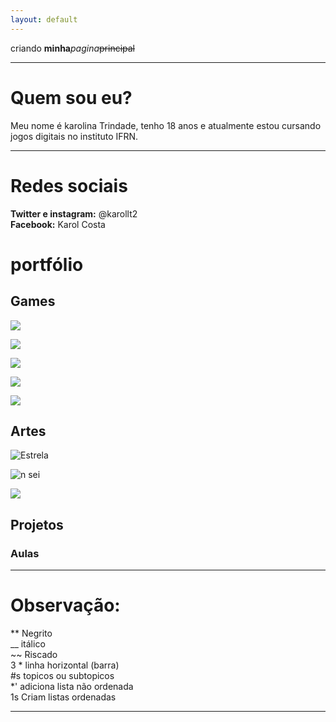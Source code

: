```yaml
---
layout: default
---
```


criando **minha**_pagina_~~principal~~

* * *

# Quem sou eu?

 Meu nome é karolina Trindade, tenho 18 anos e atualmente estou cursando jogos digitais no instituto IFRN. 
 
 
 * * *
 
# Redes sociais  

**Twitter e instagram:** @karollt2  
**Facebook:** Karol Costa


 
# portfólio

## Games  

[![](GoCornGo.png)](https://jadsamiamedeiros.github.io/GoCornGoOriginal/)  

[![](musibox.png)](https://jadsamiamedeiros.github.io/Musibox/)  

[![](CancunTemple.png)](https://alessandrats.github.io/CancunsTemple/)  

[![](JogandoLixo.png)](https://alessandrats.github.io/JogandoOLixo/)  

[![](TeethDefense.png)](https://alessandrats.github.io/TeethDefense/)




## Artes  

![Estrela](https://orig00.deviantart.net/a686/f/2011/295/6/a/gir_pixel_art_grid_by_hama_girl-d4dm8nj.png)  

![n sei](https://i.pinimg.com/originals/23/7e/fa/237efa511f48f6af492399ba74fecf19.jpg)    

[![](sapão.png)]()  
  

## Projetos  

### Aulas

* * *

# Observação:

** Negrito  
__ itálico  
~~ Riscado  
3 * linha horizontal (barra)  
#s topicos ou subtopicos   
*' adiciona lista não ordenada   
1s Criam listas ordenadas  

* * *
